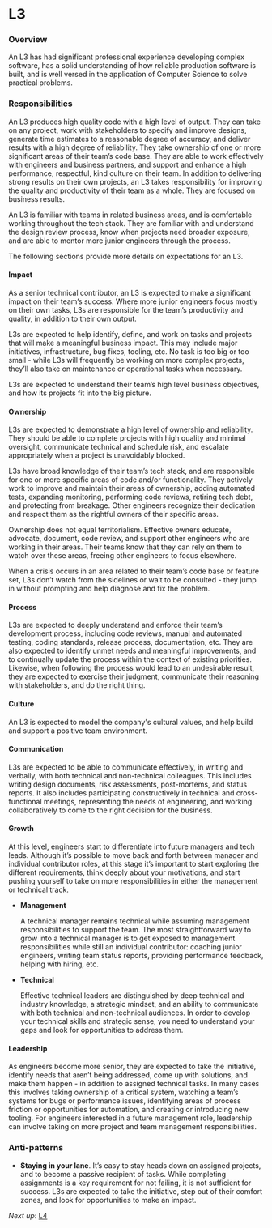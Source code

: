 # L3

### Overview

An L3 has had significant professional experience developing complex software, has a solid understanding of how reliable production software is built, and is well versed in the application of Computer Science to solve practical problems.

### Responsibilities

An L3 produces high quality code with a high level of output. They can take on any project, work with stakeholders to specify and improve designs, generate time estimates to a reasonable degree of accuracy, and deliver results with a high degree of reliability. They take ownership of one or more significant areas of their team’s code base. They are able to work effectively with engineers and business partners, and support and enhance a high performance, respectful, kind culture on their team. In addition to delivering strong results on their own projects, an L3 takes responsibility for improving the quality and productivity of their team as a whole. They are focused on business results.

An L3 is familiar with teams in related business areas, and is comfortable working throughout the tech stack. They are familiar with and understand the design review process, know when projects need broader exposure, and are able to mentor more junior engineers through the process.

The following sections provide more details on expectations for an L3.

#### Impact

As a senior technical contributor, an L3 is expected to make a significant impact on their team’s success. Where more junior engineers focus mostly on their own tasks, L3s are responsible for the team’s productivity and quality, in addition to their own output.

L3s are expected to help identify, define, and work on tasks and projects that will make a meaningful business impact. This may include major initiatives, infrastructure, bug fixes, tooling, etc. No task is too big or too small - while L3s will frequently be working on more complex projects, they’ll also take on maintenance or operational tasks when necessary.

L3s are expected to understand their team’s high level business objectives, and how its projects fit into the big picture.

#### Ownership

L3s are expected to demonstrate a high level of ownership and reliability. They should be able to complete projects with high quality and minimal oversight, communicate technical and schedule risk, and escalate appropriately when a project is unavoidably blocked.

L3s have broad knowledge of their team’s tech stack, and are responsible for one or more specific areas of code and/or functionality. They actively work to improve and maintain their areas of ownership, adding automated tests, expanding monitoring, performing code reviews, retiring tech debt, and protecting from breakage. Other engineers recognize their dedication and respect them as the rightful owners of their specific areas.

Ownership does not equal territorialism. Effective owners educate, advocate, document, code review, and support other engineers who are working in their areas. Their teams know that they can rely on them to watch over these areas, freeing other engineers to focus elsewhere.

When a crisis occurs in an area related to their team’s code base or feature set, L3s don’t watch from the sidelines or wait to be consulted - they jump in without prompting and help diagnose and fix the problem.

#### Process

L3s are expected to deeply understand and enforce their team’s development process, including code reviews, manual and automated testing, coding standards, release process, documentation, etc. They are also expected to identify unmet needs and meaningful improvements, and to continually update the process within the context of existing priorities. Likewise, when following the process would lead to an undesirable result, they are expected to exercise their judgment, communicate their reasoning with stakeholders, and do the right thing.

#### Culture

An L3 is expected to model the company's cultural values, and help build and support a positive team environment.

#### Communication

L3s are expected to be able to communicate effectively, in writing and verbally, with both technical and non-technical colleagues. This includes writing design documents, risk assessments, post-mortems, and status reports. It also includes participating constructively in technical and cross-functional meetings, representing the needs of engineering, and working collaboratively to come to the right decision for the business.

#### Growth

At this level, engineers start to differentiate into future managers and tech leads. Although it’s possible to move back and forth between manager and individual contributor roles, at this stage it’s important to start exploring the different requirements, think deeply about your motivations, and start pushing yourself to take on more responsibilities in either the management or technical track.

* **Management**

  A technical manager remains technical while assuming management responsibilities to support the team. The most straightforward way to grow into a technical manager is to get exposed to management responsibilities while still an individual contributor: coaching junior engineers, writing team status reports, providing performance feedback, helping with hiring, etc.

* **Technical**

  Effective technical leaders are distinguished by deep technical and industry knowledge, a strategic mindset, and an ability to communicate with both technical and non-technical audiences. In order to develop your technical skills and strategic sense, you need to understand your gaps and look for opportunities to address them.

#### Leadership

As engineers become more senior, they are expected to take the initiative, identify needs that aren’t being addressed, come up with solutions, and make them happen - in addition to assigned technical tasks. In many cases this involves taking ownership of a critical system, watching a team’s systems for bugs or performance issues, identifying areas of process friction or opportunities for automation, and creating or introducing new tooling. For engineers interested in a future management role, leadership can involve taking on more project and team management responsibilities.

### Anti-patterns

* **Staying in your lane**. It’s easy to stay heads down on assigned projects, and to become a passive recipient of tasks. While completing assignments is a key requirement for not failing, it is not sufficient for success. L3s are expected to take the initiative, step out of their comfort zones, and look for opportunities to make an impact.

*Next up*: [L4](L4.md)

